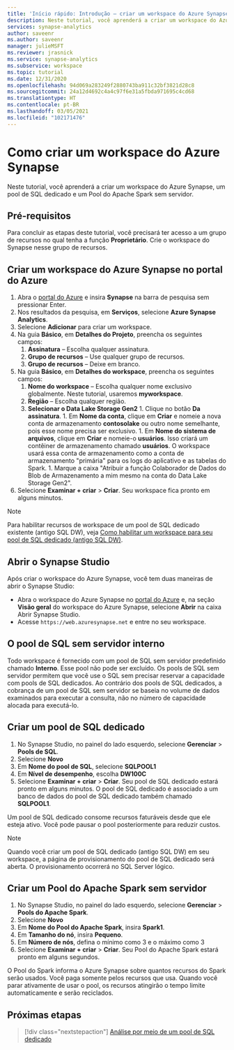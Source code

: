 ```yaml
---
title: 'Início rápido: Introdução – criar um workspace do Azure Synapse'
description: Neste tutorial, você aprenderá a criar um workspace do Azure Synapse, um pool de SQL dedicado e um Pool do Apache Spark sem servidor.
services: synapse-analytics
author: saveenr
ms.author: saveenr
manager: julieMSFT
ms.reviewer: jrasnick
ms.service: synapse-analytics
ms.subservice: workspace
ms.topic: tutorial
ms.date: 12/31/2020
ms.openlocfilehash: 94d069a283249f2880743ba911c32bf3821d28c8
ms.sourcegitcommit: 24a12d4692c4a4c97f6e31a5fbda971695c4cd68
ms.translationtype: HT
ms.contentlocale: pt-BR
ms.lasthandoff: 03/05/2021
ms.locfileid: "102171476"
---
```

# <a name="creating-a-synapse-workspace"></a>Como criar um workspace do Azure Synapse

Neste tutorial, você aprenderá a criar um workspace do Azure Synapse, um pool de SQL dedicado e um Pool do Apache Spark sem servidor. 

## <a name="prerequisites"></a>Pré-requisitos

Para concluir as etapas deste tutorial, você precisará ter acesso a um grupo de recursos no qual tenha a função **Proprietário**. Crie o workspace do Synapse nesse grupo de recursos.

## <a name="create-a-synapse-workspace-in-the-azure-portal"></a>Criar um workspace do Azure Synapse no portal do Azure

1. Abra o [portal do Azure](https://portal.azure.com) e insira **Synapse** na barra de pesquisa sem pressionar Enter.
1. Nos resultados da pesquisa, em **Serviços**, selecione **Azure Synapse Analytics**.
1. Selecione **Adicionar** para criar um workspace.
1. Na guia **Básico**, em **Detalhes do Projeto**, preencha os seguintes campos:
      1. **Assinatura** – Escolha qualquer assinatura.
      2. **Grupo de recursos** – Use qualquer grupo de recursos.
      3. **Grupo de recursos** – Deixe em branco.
1. Na guia **Básico**, em **Detalhes do workspace**, preencha os seguintes campos:
      1. **Nome do workspace** – Escolha qualquer nome exclusivo globalmente. Neste tutorial, usaremos **myworkspace**.
      1. **Região** – Escolha qualquer região.
      1. **Selecionar o Data Lake Storage Gen2**
        1. Clique no botão **Da assinatura**.
        1. Em **Nome da conta**, clique em **Criar** e nomeie a nova conta de armazenamento **contosolake** ou outro nome semelhante, pois esse nome precisa ser exclusivo.
        1. Em **Nome do sistema de arquivos**, clique em **Criar** e nomeie-o **usuários**. Isso criará um contêiner de armazenamento chamado **usuários**. O workspace usará essa conta de armazenamento como a conta de armazenamento "primária" para os logs do aplicativo e as tabelas do Spark.
        1. Marque a caixa "Atribuir a função Colaborador de Dados do Blob de Armazenamento a mim mesmo na conta do Data Lake Storage Gen2". 
1. Selecione **Examinar + criar** > **Criar**. Seu workspace fica pronto em alguns minutos.

> [!NOTE]
> Para habilitar recursos de workspace de um pool de SQL dedicado existente (antigo SQL DW), veja [Como habilitar um workspace para seu pool de SQL dedicado (antigo SQL DW)](./sql-data-warehouse/workspace-connected-create.md).


## <a name="open-synapse-studio"></a>Abrir o Synapse Studio

Após criar o workspace do Azure Synapse, você tem duas maneiras de abrir o Synapse Studio:

* Abra o workspace do Azure Synapse no [portal do Azure](https://portal.azure.com) e, na seção **Visão geral** do workspace do Azure Synapse, selecione **Abrir** na caixa Abrir Synapse Studio.
* Acesse `https://web.azuresynapse.net` e entre no seu workspace.


## <a name="the-built-in-serverless-sql-pool"></a>O pool de SQL sem servidor interno

Todo workspace é fornecido com um pool de SQL sem servidor predefinido chamado **Interno**. Esse pool não pode ser excluído. Os pools de SQL sem servidor permitem que você use o SQL sem precisar reservar a capacidade com pools de SQL dedicados. Ao contrário dos pools de SQL dedicados, a cobrança de um pool de SQL sem servidor se baseia no volume de dados examinados para executar a consulta, não no número de capacidade alocada para executá-lo.


## <a name="create-a-dedicated-sql-pool"></a>Criar um pool de SQL dedicado

1. No Synapse Studio, no painel do lado esquerdo, selecione **Gerenciar** > **Pools de SQL**.
1. Selecione **Novo**
1. Em **Nome do pool de SQL**, selecione **SQLPOOL1**
1. Em **Nível de desempenho**, escolha **DW100C**
1. Selecione **Examinar + criar** > **Criar**. Seu pool de SQL dedicado estará pronto em alguns minutos. O pool de SQL dedicado é associado a um banco de dados do pool de SQL dedicado também chamado **SQLPOOL1**.

Um pool de SQL dedicado consome recursos faturáveis desde que ele esteja ativo. Você pode pausar o pool posteriormente para reduzir custos.

> [!NOTE] 
> Quando você criar um pool de SQL dedicado (antigo SQL DW) em seu workspace, a página de provisionamento do pool de SQL dedicado será aberta. O provisionamento ocorrerá no SQL Server lógico.


## <a name="create-a-serverless-apache-spark-pool"></a>Criar um Pool do Apache Spark sem servidor

1. No Synapse Studio, no painel do lado esquerdo, selecione **Gerenciar** > **Pools do Apache Spark**.
1. Selecione **Novo** 
1. Em **Nome do Pool do Apache Spark**, insira **Spark1**.
1. Em **Tamanho do nó**, insira **Pequeno**.
1. Em **Número de nós**, defina o mínimo como 3 e o máximo como 3
1. Selecione **Examinar + criar** > **Criar**. Seu Pool do Apache Spark estará pronto em alguns segundos.

O Pool do Spark informa o Azure Synapse sobre quantos recursos do Spark serão usados. Você paga somente pelos recursos que usa. Quando você parar ativamente de usar o pool, os recursos atingirão o tempo limite automaticamente e serão reciclados.


## <a name="next-steps"></a>Próximas etapas

> [!div class="nextstepaction"]
> [Análise por meio de um pool de SQL dedicado](get-started-analyze-sql-pool.md)
